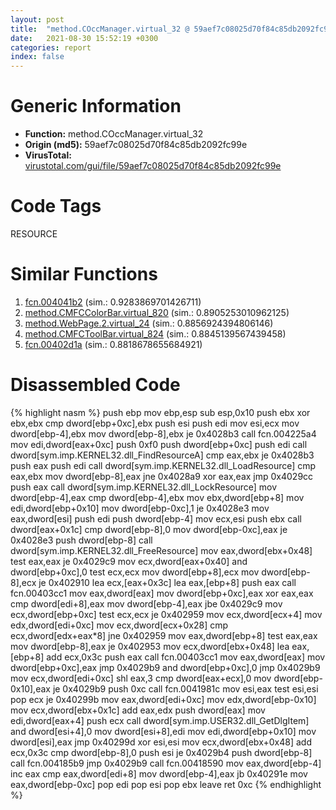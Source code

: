 ```yaml
---
layout: post
title:  "method.COccManager.virtual_32 @ 59aef7c08025d70f84c85db2092fc99e"
date:   2021-08-30 15:52:19 +0300
categories: report
index: false
---
```


# Generic Information
- **Function:** method.COccManager.virtual\_32
- **Origin (md5):** 59aef7c08025d70f84c85db2092fc99e
- **VirusTotal:** [virustotal.com/gui/file/59aef7c08025d70f84c85db2092fc99e][virustotal_ref]

# Code Tags
<span class="tag" id="RESOURCE">RESOURCE</span>


# Similar Functions

1. [fcn.004041b2][similar_1_ref] (sim.: 0.9283869701426711)
2. [method.CMFCColorBar.virtual\_820][similar_2_ref] (sim.: 0.8905253010962125)
3. [method.WebPage.2.virtual\_24][similar_3_ref] (sim.: 0.8856924394806146)
4. [method.CMFCToolBar.virtual\_824][similar_4_ref] (sim.: 0.8845139567439458)
5. [fcn.00402d1a][similar_5_ref] (sim.: 0.8818678655684921)


# Disassembled Code

{% highlight nasm %}
push ebp
mov ebp,esp
sub esp,0x10
push ebx
xor ebx,ebx
cmp dword[ebp+0xc],ebx
push esi
push edi
mov esi,ecx
mov dword[ebp-4],ebx
mov dword[ebp-8],ebx
je 0x4028b3
call fcn.004225a4
mov edi,dword[eax+0xc]
push 0xf0
push dword[ebp+0xc]
push edi
call dword[sym.imp.KERNEL32.dll_FindResourceA]
cmp eax,ebx
je 0x4028b3
push eax
push edi
call dword[sym.imp.KERNEL32.dll_LoadResource]
cmp eax,ebx
mov dword[ebp-8],eax
jne 0x4028a9
xor eax,eax
jmp 0x4029cc
push eax
call dword[sym.imp.KERNEL32.dll_LockResource]
mov dword[ebp-4],eax
cmp dword[ebp-4],ebx
mov ebx,dword[ebp+8]
mov edi,dword[ebp+0x10]
mov dword[ebp-0xc],1
je 0x4028e3
mov eax,dword[esi]
push edi
push dword[ebp-4]
mov ecx,esi
push ebx
call dword[eax+0x1c]
cmp dword[ebp-8],0
mov dword[ebp-0xc],eax
je 0x4028e3
push dword[ebp-8]
call dword[sym.imp.KERNEL32.dll_FreeResource]
mov eax,dword[ebx+0x48]
test eax,eax
je 0x4029c9
mov ecx,dword[eax+0x40]
and dword[ebp+0xc],0
test ecx,ecx
mov dword[ebp+8],ecx
mov dword[ebp-8],ecx
je 0x402910
lea ecx,[eax+0x3c]
lea eax,[ebp+8]
push eax
call fcn.00403cc1
mov eax,dword[eax]
mov dword[ebp+0xc],eax
xor eax,eax
cmp dword[edi+8],eax
mov dword[ebp-4],eax
jbe 0x4029c9
mov ecx,dword[ebp+0xc]
test ecx,ecx
je 0x402959
mov ecx,dword[ecx+4]
mov edx,dword[edi+0xc]
mov ecx,dword[ecx+0x28]
cmp ecx,dword[edx+eax*8]
jne 0x402959
mov eax,dword[ebp+8]
test eax,eax
mov dword[ebp-8],eax
je 0x402953
mov ecx,dword[ebx+0x48]
lea eax,[ebp+8]
add ecx,0x3c
push eax
call fcn.00403cc1
mov eax,dword[eax]
mov dword[ebp+0xc],eax
jmp 0x4029b9
and dword[ebp+0xc],0
jmp 0x4029b9
mov ecx,dword[edi+0xc]
shl eax,3
cmp dword[eax+ecx],0
mov dword[ebp-0x10],eax
je 0x4029b9
push 0xc
call fcn.0041981c
mov esi,eax
test esi,esi
pop ecx
je 0x40299b
mov eax,dword[edi+0xc]
mov edx,dword[ebp-0x10]
mov ecx,dword[ebx+0x1c]
add eax,edx
push dword[eax]
mov edi,dword[eax+4]
push ecx
call dword[sym.imp.USER32.dll_GetDlgItem]
and dword[esi+4],0
mov dword[esi+8],edi
mov edi,dword[ebp+0x10]
mov dword[esi],eax
jmp 0x40299d
xor esi,esi
mov ecx,dword[ebx+0x48]
add ecx,0x3c
cmp dword[ebp-8],0
push esi
je 0x4029b4
push dword[ebp-8]
call fcn.004185b9
jmp 0x4029b9
call fcn.00418590
mov eax,dword[ebp-4]
inc eax
cmp eax,dword[edi+8]
mov dword[ebp-4],eax
jb 0x40291e
mov eax,dword[ebp-0xc]
pop edi
pop esi
pop ebx
leave
ret 0xc
{% endhighlight %}


[similar_1_ref]: /report/fcn.004041b2@73677cb40830e94fbfb5483ff33e40b9
[similar_2_ref]: /report/method.CMFCColorBar.virtual_820@e5d49e0823e602f2ee948ac39d32c1eb
[similar_3_ref]: /report/method.WebPage.2.virtual_24@ba5ec83721de3ca10b3c9583f3b2c6a1
[similar_4_ref]: /report/method.CMFCToolBar.virtual_824@9c2b894b84f59672d8be2e984066f76f
[similar_5_ref]: /report/fcn.00402d1a@d96761eb00d2d97e2b6f5ffffed0b46a
[virustotal_ref]: https://www.virustotal.com/gui/file/59aef7c08025d70f84c85db2092fc99e